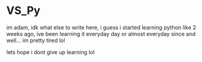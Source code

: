 # VS_Py

im adam, idk what else to write here,
i guess i started learning python like 2 weeks ago, ive been learning it everyday day or almost
everyday since and well... im pretty tired lol

lets hope i dont give up learning lol
